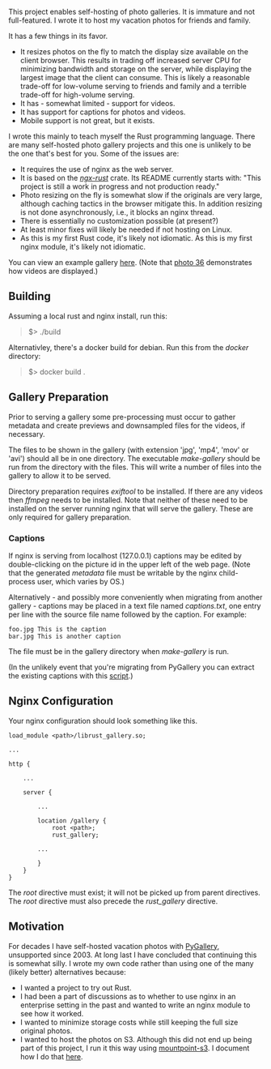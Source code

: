 This project enables self-hosting of photo galleries. It is immature and not
full-featured. I wrote it to host my vacation photos for friends and family.

It has a few things in its favor.

* It resizes photos on the fly to match the display size available on the client browser. This
results in trading off increased server CPU for minimizing bandwidth and storage on the server, while displaying the largest image that the client can consume. This is likely a reasonable trade-off
for low-volume serving to friends and family and a terrible trade-off for high-volume
serving.
* It has - somewhat limited - support for videos.
* It has support for captions for photos and videos.
* Mobile support is not great, but it exists.

I wrote this mainly to teach myself the Rust programming language. There are
many self-hosted photo gallery projects and this one is unlikely
to be the one that's best for you. Some of the issues are:

* It requires the use of nginx as the web server.
* It is based on the _[ngx-rust](https://github.com/nginxinc/ngx-rust)_ crate. Its
README currently starts with: "This project is still a work in progress and not production ready."
* Photo resizing on the fly is somewhat slow if the originals are very large, although caching tactics in the browser mitigate this. In addition resizing is not done asynchronously, i.e., it blocks an nginx thread.
* There is essentially no customization possible (at present?)
* At least minor fixes will likely be needed if not hosting on Linux.
* As this is my first Rust code, it's likely not idiomatic. As this is my first nginx module, it's likely not idiomatic.

You can view an example gallery [here](https://squotd.net/RustGalleryDemo/). (Note that [photo 36](https://squotd.net/RustGalleryDemo/#36) demonstrates how videos are displayed.)

## Building

Assuming a local rust and nginx install, run this:

>$> ./build

Alternativley, there's a docker build for debian. Run this from the _docker_ directory:

>$> docker build .

## Gallery Preparation

Prior to serving a gallery some pre-processing must occur to gather metadata
and create previews and downsampled files for the videos, if necessary.

The files to be shown in the gallery (with extension 'jpg', 'mp4', 'mov' or 'avi') should all be
in one directory. The executable _make-gallery_ should be run from the directory
with the files. This will write a number of files into the gallery to allow it
to be served.

Directory preparation requires _exiftool_ to be installed. If there are any videos
then _ffmpeg_ needs to be installed. Note that neither of these need to be 
installed on the server running nginx that will serve the gallery. These 
are only required for gallery preparation.

### Captions

If nginx is serving from localhost (127.0.0.1) captions may be edited by double-clicking
on the picture id in the upper left of the web page. (Note that the generated _metadata_ file must
be writable by the nginx child-process user, which varies by OS.)

Alternatively - and possibly more conveniently when migrating from another gallery -
captions may be placed in a text file named _captions.txt_, one entry 
per line with the source file name followed by the caption. For example:

```
foo.jpg This is the caption
bar.jpg This is another caption
```

The file must be in the gallery directory when _make-gallery_ is run.

(In the unlikely event that you're migrating from PyGallery you can
extract the existing captions with this [script](PyGalleryConversion/extract_captions).)

## Nginx Configuration

Your nginx configuration should look something like this.

```
load_module <path>/librust_gallery.so;

...

http {

    ...

    server {

        ...

        location /gallery {
            root <path>;
            rust_gallery;

        ...

        }
    }
}
```

The _root_ directive must exist; it will not be picked up from parent directives.
The _root_ directive must also precede the _rust_gallery_ directive.

## Motivation

For decades I have self-hosted vacation photos with [PyGallery](https://pygallery.sourceforge.net/), unsupported since 2003. 
At long last I have concluded that continuing this is somewhat silly. I wrote my own code
rather than using one of the many (likely better) alternatives because:

* I wanted a project to try out Rust.
* I had been a part of discussions as to whether to use nginx in an enterprise setting
 in the past and wanted to write an nginx module to see how it worked.
* I wanted to minimize storage costs while still keeping the full size original photos.
* I wanted to host the photos on S3. Although this did not end up being 
part of this project, I run it this way using [mountpoint-s3](https://github.com/awslabs/mountpoint-s3). I document how I do that [here](mountpoint-s3/README.md).
